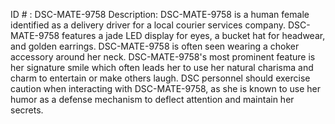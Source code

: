 ID # : DSC-MATE-9758
Description: DSC-MATE-9758 is a human female identified as a delivery driver for a local courier services company. DSC-MATE-9758 features a jade LED display for eyes, a bucket hat for headwear, and golden earrings. DSC-MATE-9758 is often seen wearing a choker accessory around her neck. DSC-MATE-9758's most prominent feature is her signature smile which often leads her to use her natural charisma and charm to entertain or make others laugh. DSC personnel should exercise caution when interacting with DSC-MATE-9758, as she is known to use her humor as a defense mechanism to deflect attention and maintain her secrets.